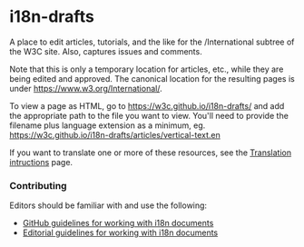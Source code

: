 # i18n-drafts
A place to edit articles, tutorials, and the like for the /International subtree of the W3C site.  Also, captures issues and comments.

Note that this is only a temporary location for articles, etc., while they are being edited and approved. The canonical location for the resulting pages is under https://www.w3.org/International/.

To view a page as HTML, go to https://w3c.github.io/i18n-drafts/ and add the appropriate path to the file you want to view. You'll need to provide the filename plus language extension as a minimum, eg. https://w3c.github.io/i18n-drafts/articles/vertical-text.en

If you want to translate one or more of these resources, see the [Translation intructions](https://www.w3.org/International/i18n-drafts/pages/translation) page.

### Contributing

Editors should be familiar with and use the following:

- [GitHub guidelines for working with i18n documents](https://www.w3.org/International/i18n-activity/guidelines/github)
- [Editorial guidelines for working with i18n documents](https://www.w3.org/International/i18n-activity/guidelines/editing)

